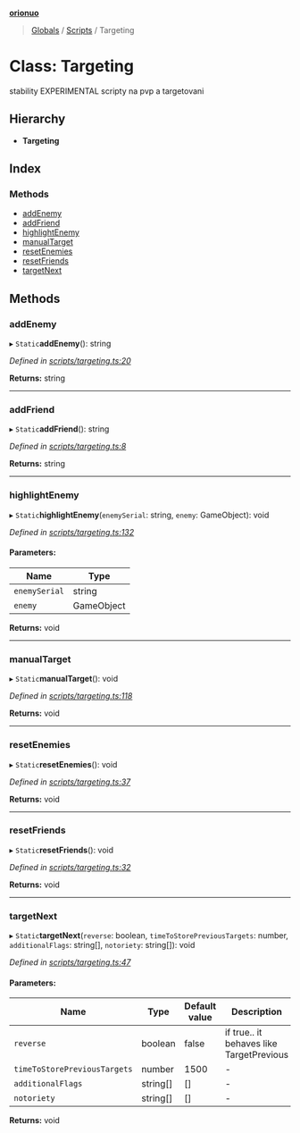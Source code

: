 **[orionuo](../README.md)**

> [Globals](../globals.md) / [Scripts](../modules/scripts.md) / Targeting

# Class: Targeting

stability EXPERIMENTAL
scripty na pvp a targetovani

## Hierarchy

* **Targeting**

## Index

### Methods

* [addEnemy](scripts.targeting.md#addenemy)
* [addFriend](scripts.targeting.md#addfriend)
* [highlightEnemy](scripts.targeting.md#highlightenemy)
* [manualTarget](scripts.targeting.md#manualtarget)
* [resetEnemies](scripts.targeting.md#resetenemies)
* [resetFriends](scripts.targeting.md#resetfriends)
* [targetNext](scripts.targeting.md#targetnext)

## Methods

### addEnemy

▸ `Static`**addEnemy**(): string

*Defined in [scripts/targeting.ts:20](https://github.com/msviha/orionuo/blob/2ad0399/src/scripts/targeting.ts#L20)*

**Returns:** string

___

### addFriend

▸ `Static`**addFriend**(): string

*Defined in [scripts/targeting.ts:8](https://github.com/msviha/orionuo/blob/2ad0399/src/scripts/targeting.ts#L8)*

**Returns:** string

___

### highlightEnemy

▸ `Static`**highlightEnemy**(`enemySerial`: string, `enemy`: GameObject): void

*Defined in [scripts/targeting.ts:132](https://github.com/msviha/orionuo/blob/2ad0399/src/scripts/targeting.ts#L132)*

#### Parameters:

Name | Type |
------ | ------ |
`enemySerial` | string |
`enemy` | GameObject |

**Returns:** void

___

### manualTarget

▸ `Static`**manualTarget**(): void

*Defined in [scripts/targeting.ts:118](https://github.com/msviha/orionuo/blob/2ad0399/src/scripts/targeting.ts#L118)*

**Returns:** void

___

### resetEnemies

▸ `Static`**resetEnemies**(): void

*Defined in [scripts/targeting.ts:37](https://github.com/msviha/orionuo/blob/2ad0399/src/scripts/targeting.ts#L37)*

**Returns:** void

___

### resetFriends

▸ `Static`**resetFriends**(): void

*Defined in [scripts/targeting.ts:32](https://github.com/msviha/orionuo/blob/2ad0399/src/scripts/targeting.ts#L32)*

**Returns:** void

___

### targetNext

▸ `Static`**targetNext**(`reverse`: boolean, `timeToStorePreviousTargets`: number, `additionalFlags`: string[], `notoriety`: string[]): void

*Defined in [scripts/targeting.ts:47](https://github.com/msviha/orionuo/blob/2ad0399/src/scripts/targeting.ts#L47)*

#### Parameters:

Name | Type | Default value | Description |
------ | ------ | ------ | ------ |
`reverse` | boolean | false | if true.. it behaves like TargetPrevious |
`timeToStorePreviousTargets` | number | 1500 | - |
`additionalFlags` | string[] | [] | - |
`notoriety` | string[] | [] | - |

**Returns:** void
